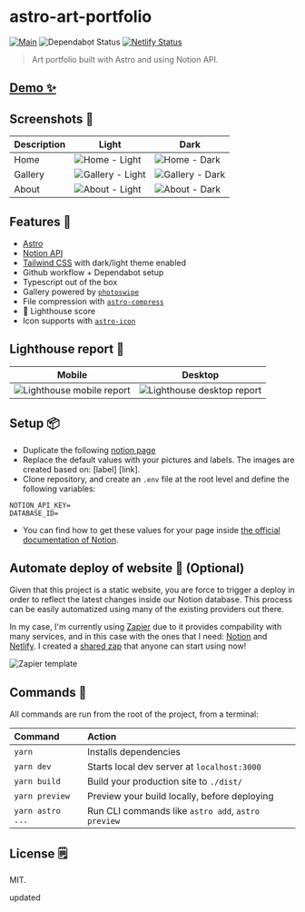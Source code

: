 # astro-art-portfolio

[![Main](https://github.com/EmaSuriano/astro-art-portfolio/actions/workflows/main.yml/badge.svg)](https://github.com/EmaSuriano/astro-art-portfolio/actions/workflows/main.yml)
![Dependabot Status](https://badgen.net/github/dependabot/EmaSuriano/astro-art-portfolio)
[![Netlify Status](https://api.netlify.com/api/v1/badges/8d66fa66-0596-4ae2-97ef-bef6134b2681/deploy-status)](https://app.netlify.com/sites/astro-art-portfolio/deploys)

> Art portfolio built with Astro and using Notion API.

## [Demo ✨](https://art.emasuriano.com/)

## Screenshots 📸

| Description | Light                                                                                                                    | Dark                                                                                                                    |
| ----------- | ------------------------------------------------------------------------------------------------------------------------ | ----------------------------------------------------------------------------------------------------------------------- |
| Home        | ![Home - Light](https://user-images.githubusercontent.com/3399429/196646889-8e5a7d23-75d5-4978-8767-0364f1cf0ca5.png)    | ![Home - Dark](https://user-images.githubusercontent.com/3399429/196646947-ca228872-1fac-40f8-9b57-f9b7a22f8f31.png)    |
| Gallery     | ![Gallery - Light](https://user-images.githubusercontent.com/3399429/196646908-bb5fc6f4-c72f-4532-bd39-5b0bc5b04a94.png) | ![Gallery - Dark](https://user-images.githubusercontent.com/3399429/196648558-41226bcd-6594-49dc-8d29-c998352cdf86.png) |
| About       | ![About - Light](https://user-images.githubusercontent.com/3399429/196646936-f8087693-6254-4515-b7da-828f4ad0674d.png)   | ![About - Dark](https://user-images.githubusercontent.com/3399429/196646862-41bd7f63-758e-47f7-8bcb-23b2e5678496.png)   |

## Features 🚀

- [Astro](astro.build/)
- [Notion API](https://developers.notion.com/)
- [Tailwind CSS](https://tailwindcss.com/) with dark/light theme enabled
- Github workflow + Dependabot setup
- Typescript out of the box
- Gallery powered by [`photoswipe`](https://photoswipe.com/)
- File compression with [`astro-compress`](https://github.com/astro-community/astro-compress)
- 💯 Lighthouse score
- Icon supports with [`astro-icon`](https://github.com/natemoo-re/astro-icon)

## Lighthouse report 💯

| Mobile                                                                                                                            | Desktop                                                                                                                            |
| --------------------------------------------------------------------------------------------------------------------------------- | ---------------------------------------------------------------------------------------------------------------------------------- |
| ![Lighthouse mobile report](https://user-images.githubusercontent.com/3399429/205282617-84fd40b0-473e-4cb5-aec7-ae94f2fc7c51.png) | ![Lighthouse desktop report](https://user-images.githubusercontent.com/3399429/205282635-b9198cd3-2253-421c-8207-3473436f8689.png) |

## Setup 📦

* Duplicate the following [notion page](https://www.notion.so/emasuriano/dec82b99ec35407b830fa219863511be?v=54eba236190b4911b58cbdbb328244c1)
* Replace the default values with your pictures and labels. The images are created based on: [label] [link].
* Clone repository, and create an `.env` file at the root level and define the following variables:

```plain
NOTION_API_KEY=
DATABASE_ID=
```
* You can find how to get these values for your page inside [the official documentation of Notion](https://developers.notion.com/docs/working-with-databases).

## Automate deploy of website 🚀 (Optional)

Given that this project is a static website, you are force to trigger a deploy in order to reflect the latest changes inside our Notion database. This process can be easily automatized using many of the existing providers out there. 

In my case, I'm currently using [Zapier](https://zapier.com/) due to it provides compability with many services, and in this case with the ones that I need: [Notion](https://zapier.com/apps/notion/integrations) and [Netlify](https://zapier.com/apps/netlify/integrations). I created a [shared zap](https://zapier.com/shared/43559f7a74ff7d4aacb4befe8aa20f5acb88c628) that anyone can start using now!

![Zapier template](https://user-images.githubusercontent.com/3399429/207274121-c4ed214e-f45a-47aa-ab36-1b8a0f809b76.png)

## Commands 🧞

All commands are run from the root of the project, from a terminal:

| Command          | Action                                             |
| :--------------- | :------------------------------------------------- |
| `yarn`           | Installs dependencies                              |
| `yarn dev`       | Starts local dev server at `localhost:3000`        |
| `yarn build`     | Build your production site to `./dist/`            |
| `yarn preview`   | Preview your build locally, before deploying       |
| `yarn astro ...` | Run CLI commands like `astro add`, `astro preview` |

## License 🗒

MIT.

updated
